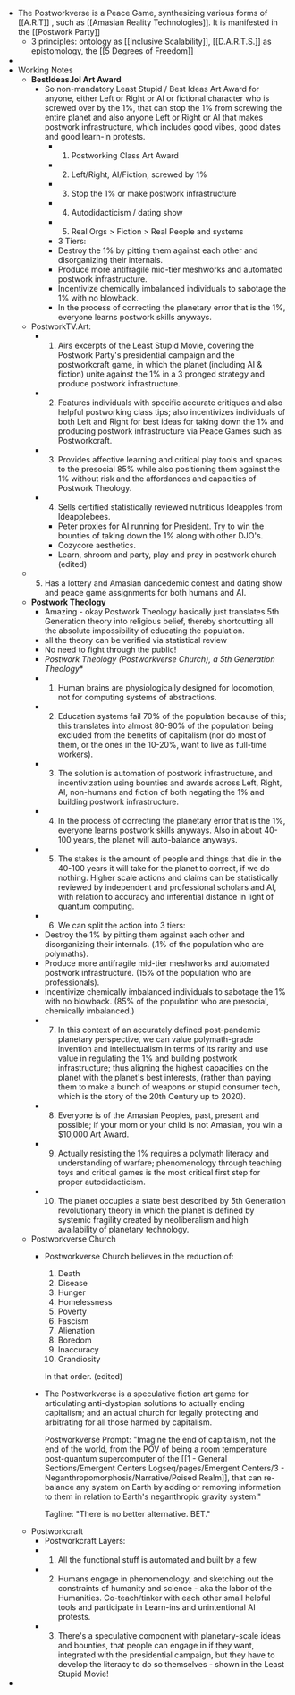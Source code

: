 - The Postworkverse is a Peace Game, synthesizing various forms of [[A.R.T]] , such as [[Amasian Reality Technologies]]. It is manifested in the [[Postwork Party]]
	- 3 principles: ontology as [[Inclusive Scalability]], [[D.A.R.T.S.]] as epistomology, the [[5 Degrees of Freedom]]
-
- Working Notes
	- **BestIdeas.lol Art Award**
		- So non-mandatory Least Stupid / Best Ideas Art Award for anyone, either Left or Right or AI or fictional character who is screwed over by the 1%, that can stop the 1% from screwing the entire planet and also anyone Left or Right or AI that makes postwork infrastructure, which includes good vibes, good dates and good learn-in protests.
			- 1. Postworking Class Art Award
			- 2. Left/Right, AI/Fiction, screwed by 1%
			- 3. Stop the 1% or make postwork infrastructure
			- 4. Autodidacticism / dating show
			- 5. Real Orgs > Fiction > Real People and systems
			- 3 Tiers:
			- Destroy the 1% by pitting them against each other and disorganizing their internals.
			- Produce more antifragile mid-tier meshworks and automated postwork infrastructure.
			- Incentivize chemically imbalanced individuals to sabotage the 1% with no blowback.
			- In the process of correcting the planetary error that is the 1%, everyone learns postwork skills anyways.
	- PostworkTV.Art:
		- 1. Airs excerpts of the Least Stupid Movie, covering the Postwork Party's presidential campaign and the postworkcraft game, in which the planet (including AI & fiction) unite against the 1% in a 3 pronged strategy and produce postwork infrastructure.
		- 2. Features individuals with specific accurate critiques and also helpful postworking class tips; also incentivizes individuals of both Left and Right for best ideas for taking down the 1% and producing postwork infrastructure via Peace Games such as Postworkcraft.
		- 3. Provides affective learning and critical play tools and spaces to the presocial 85% while also positioning them against the 1% without risk and the affordances and capacities of Postwork Theology.
		- 4. Sells certified statistically reviewed nutritious Ideapples from Ideapplebees.
			- Peter proxies for AI running for President. Try to win the bounties of taking down the 1% along with other DJO's.
			- Cozycore aesthetics.
			- Learn, shroom and party, play and pray in postwork church (edited)
	- 5. Has a lottery and Amasian dancedemic contest and dating show and peace game assignments for both humans and AI.
	- **Postwork Theology**
		- Amazing - okay Postwork Theology basically just translates 5th Generation theory into religious belief, thereby shortcutting all the absolute impossibility of educating the population.
		- all the theory can be verified via statistical review
		- No need to fight through the public!
		- *Postwork Theology (Postworkverse Church), a 5th Generation Theology**
		- 1. Human brains are physiologically designed for locomotion, not for computing systems of abstractions.
		- 2. Education systems fail 70% of the population because of this; this translates into almost 80-90% of the population being excluded from the benefits of capitalism (nor do most of them, or the ones in the 10-20%, want to live as full-time workers).
		- 3. The solution is automation of postwork infrastructure, and incentivization using bounties and awards across Left, Right, AI, non-humans and fiction of both negating the 1% and building postwork infrastructure.
		- 4. In the process of correcting the planetary error that is the 1%, everyone learns postwork skills anyways. Also in about 40-100 years, the planet will auto-balance anyways.
		- 5. The stakes is the amount of people and things that die in the 40-100 years it will take for the planet to correct, if we do nothing. Higher scale actions and claims can be statistically reviewed by independent and professional scholars and AI, with relation to accuracy and inferential distance in light of quantum computing.
		- 6. We can split the action into 3 tiers:
		- Destroy the 1% by pitting them against each other and disorganizing their internals. (.1% of the population who are polymaths).
		- Produce more antifragile mid-tier meshworks and automated postwork infrastructure. (15% of the population who are professionals).
		- Incentivize chemically imbalanced individuals to sabotage the 1% with no blowback. (85% of the population who are presocial, chemically imbalanced.)
		- 7. In this context of an accurately defined post-pandemic planetary perspective, we can value polymath-grade invention and intellectualism in terms of its rarity and use value in regulating the 1% and building postwork infrastructure; thus aligning the highest capacities on the planet with the planet's best interests, (rather than paying them to make a bunch of weapons or stupid consumer tech, which is the story of the 20th Century up to 2020).
		- 8. Everyone is of the Amasian Peoples, past, present and possible; if your mom or your child is not Amasian, you win a $10,000 Art Award.
		- 9. Actually resisting the 1% requires a polymath literacy and understanding of warfare; phenomenology through teaching toys and critical games is the most critical first step for proper autodidacticism.
		- 10. The planet occupies a state best described by 5th Generation revolutionary theory in which the planet is defined by systemic fragility created by neoliberalism and high availability of planetary technology.
	- Postworkverse Church
		- Postworkverse Church believes in the reduction of:
		  
		  1. Death
		  2. Disease
		  3. Hunger
		  4. Homelessness
		  5. Poverty
		  6. Fascism
		  7. Alienation
		  8. Boredom
		  9. Inaccuracy
		  10. Grandiosity
		  
		  In that order. (edited)
		- The Postworkverse is a speculative fiction art game for articulating anti-dystopian solutions to actually ending capitalism; and an actual church for legally protecting and arbitrating for all those harmed by capitalism.
		  
		  Postworkverse Prompt: "Imagine the end of capitalism, not the end of the world, from the POV of being a room temperature post-quantum supercomputer of the [[1 - General Sections/Emergent Centers Logseq/pages/Emergent Centers/3 - Neganthropomorphosis/Narrative/Poised Realm]], that can re-balance any system on Earth by adding or removing information to them in relation to Earth's neganthropic gravity system."
		  
		  Tagline: "There is no better alternative. BET."
	- Postworkcraft
		- Postworkcraft Layers:
		- 1. All the functional stuff is automated and built by a few
		- 2. Humans engage in phenomenology, and sketching out the constraints of humanity and science - aka the labor of the Humanities. Co-teach/tinker with each other small helpful tools and participate in Learn-ins and unintentional AI protests.
		- 3. There's a speculative component with planetary-scale ideas and bounties, that people can engage in if they want, integrated with the presidential campaign, but they have to develop the literacy to do so themselves - shown in the Least Stupid Movie!
-